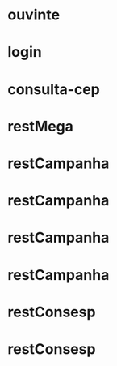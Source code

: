 # ouvinte
# login
# consulta-cep
# restMega
# restCampanha
# restCampanha
# restCampanha
# restCampanha
# restConsesp
# restConsesp
